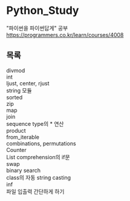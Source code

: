# Python_Study
"파이썬을 파이썬답게" 공부  
<https://programmers.co.kr/learn/courses/4008>

## 목록
  divmod  
  int  
  ljust, center, rjust  
  string 모듈  
  sorted  
  zip  
  map  
  join  
  sequence type의 * 연산  
  product  
  from_iterable  
  combinations, permutations  
  Counter  
  List comprehension의 if문  
  swap  
  binary search  
  class의 자동 string casting  
  inf  
  파일 입출력 간단하게 하기  
